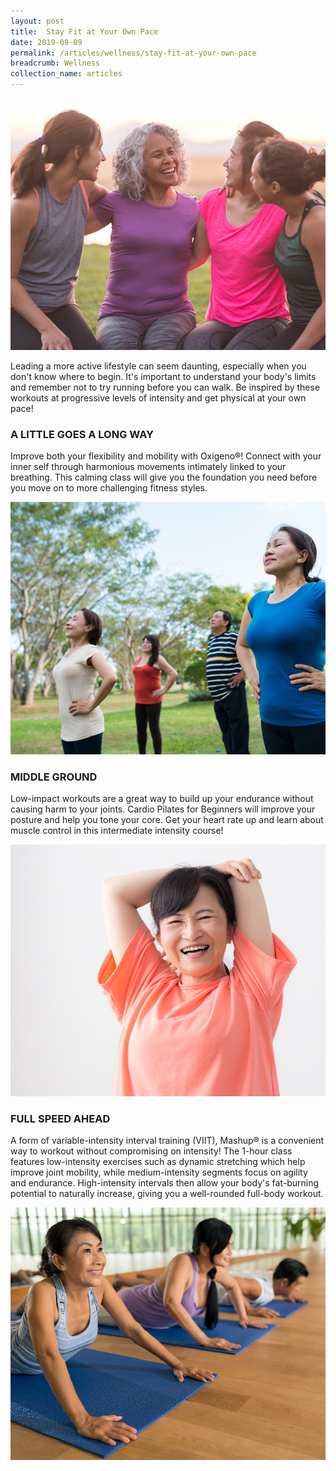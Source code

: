```yaml
---
layout: post
title:  Stay Fit at Your Own Pace
date: 2019-09-09
permalink: /articles/wellness/stay-fit-at-your-own-pace
breadcrumb: Wellness
collection_name: articles
---
```

![Stay Fit at Your Own Pace](/images/content-articles/wellness/stay-fit-at-your-own-pace-img1.jpg)

Leading a more active lifestyle can seem daunting, especially when you don't know where to begin. It's important to understand your body's limits and remember not to try running before you can walk. Be inspired by these workouts at progressive levels of intensity and get physical at your own pace! 

### A LITTLE GOES A LONG WAY
Improve both your flexibility and mobility with Oxigeno&reg;! Connect with your inner self through harmonious movements intimately linked to your breathing. This calming class will give you the foundation you need before you move on to more challenging fitness styles.

![Stay Fit at Your Own Pace](/images/content-articles/wellness/stay-fit-at-your-own-pace-img2.jpg)

### MIDDLE GROUND
Low-impact workouts are a great way to build up your endurance without causing harm to your joints. Cardio Pilates for Beginners will improve your posture and help you tone your core. Get your heart rate up and learn about muscle control in this intermediate intensity course!

![Stay Fit at Your Own Pace](/images/content-articles/wellness/stay-fit-at-your-own-pace-img3.jpg)

### FULL SPEED AHEAD
A form of variable-intensity interval training (VIIT), Mashup&reg; is a convenient way to workout without compromising on intensity! The 1-hour class features low-intensity exercises such as dynamic stretching which help improve joint mobility, while medium-intensity segments focus on agility and endurance. High-intensity intervals then allow your body's fat-burning potential to naturally increase, giving you a well-rounded full-body workout.

![Stay Fit at Your Own Pace](/images/content-articles/wellness/stay-fit-at-your-own-pace-img4.jpg)